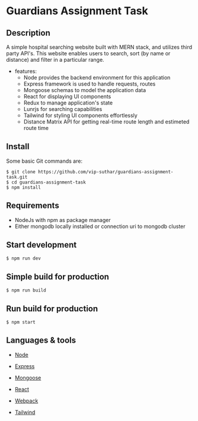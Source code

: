 # Guardians Assignment Task

## Description

A simple hospital searching website built with MERN stack, and utilizes third party API's. This website enables users to search, sort (by name or distance) and filter in a particular range.

* features:
  * Node provides the backend environment for this application
  * Express framework is used to handle requests, routes
  * Mongoose schemas to model the application data
  * React for displaying UI components
  * Redux to manage application's state
  * Lunrjs for searching capabilities
  * Tailwind for styling UI components effortlessly
  * Distance Matrix API for getting real-time route length and estimeted route time

## Install

Some basic Git commands are:

```
$ git clone https://github.com/vip-suthar/guardians-assignment-task.git
$ cd guardians-assignment-task
$ npm install
```

## Requirements

* NodeJs with npm as package manager
* Either mongodb locally installed or connection uri to mongodb cluster

## Start development

```
$ npm run dev
```

## Simple build for production

```
$ npm run build
```

## Run build for production

```
$ npm start
```


## Languages & tools

- [Node](https://nodejs.org/en/)

- [Express](https://expressjs.com/)

- [Mongoose](https://mongoosejs.com/)

- [React](https://reactjs.org/)

- [Webpack](https://webpack.js.org/)

- [Tailwind](https://tailwindcss.com/)